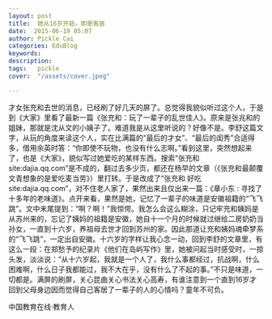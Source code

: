 ```yaml
---
layout: post  
title:  她从16岁开始，即是客居  
date:  2015-06-19 05:07  
author: Pickle Cai  
categories: EduBlog  
keywords: 
description:   
tags:	pickle   
cover:  "/assets/cover.jpeg"  

---  
```

    
才女张充和去世的消息，已经刷了好几天的屏了。总觉得我貌似听过这个人，于是到《大家》里看了最新一篇《张充和：玩了一辈子的乱世佳人》。原来是张兆和的姐妹，那就是沈从文的小姨子了。难道我是从这里听说的？好像不是。李舒这篇文字，从玩的角度来读这个人，实在比满篇的“最后的才女”、“最后的闺秀”合适得多，借用余英时答：“你即使不玩物，也没有什么志啊。”看到这里，突然想起来了，也是《大家》，貌似写过她爱吃的某样东西。搜索“张充和 site:dajia.qq.com”是不成的，翻过去多少页，都还在杨早的文章（《张充和最颠覆文青想象的是爱吃麦当劳》）里打转。于是改成了“张充和 好吃 site:dajia.qq.com”，对不住老人家了，果然出来且仅出来一篇：《章小东 : 寻找了十多年的老味道》。点开来看，果然是她，记忆了一辈子的味道是安徽祖籍的“飞飞跳”。文中末尾提到：“啊？啊！”我惊愕。我怎么会这么糊涂，只记牢充和姨妈是从苏州来的，忘记了姨妈的祖籍是安徽，她自十一个月的时候就过继给二房奶奶当孙女，一直到十六岁，养祖母去世才回到苏州的家。因此那道让充和姨妈魂牵梦系的“飞飞跳”，一定出自安徽。十六岁的字样让我心念一动，回到李舒的文章里，有这么一段：在郑愁予的纪录片《他们在岛屿写作》里，她被问起当时感受时，一掠头发，淡淡说：“从十六岁起，我就是一个人了，我什么事都经过，抗战啊，什么困难啊，什么日子我都能过，我不大在乎，没有什么了不起的事。”不只是味道，一切都是。满屏的刷屏，关心昆曲关心书法关心高寿，有谁注意到一个直到16岁才回到父母身边因而觉得自己客居了一辈子的人的心情吗？童年不可负。

		    
 中国教育在线·教育人

